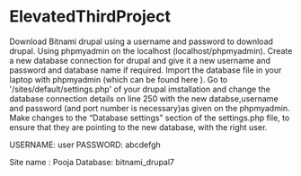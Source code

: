 # ElevatedThirdProject
Download Bitnami drupal using a username and password to download drupal. 
Using phpmyadmin on the localhost (localhost/phpmyadmin).
Create a new database connection for drupal and give it a new username and password and database name if required. 
Import the database file in your laptop with phpmyadmin (which can be found here   ).
Go to '/sites/default/settings.php' of your drupal imstallation and change the database connection details on line 250 with the new databse,username and password (and port number is necessary)as given on the phpmyadmin.
Make changes to the “Database settings” section of the settings.php file, to ensure that they are pointing to the new database, with the right user.

USERNAME: user
PASSWORD: abcdefgh

Site name : Pooja
Database: bitnami_drupal7
